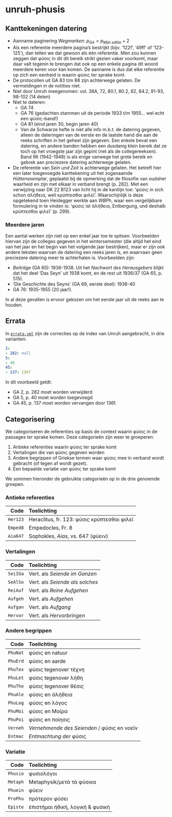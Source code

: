 # unruh-phusis

## Kanttekeningen datering

* Aanname paginering *Wegmarken*: $p_{GA} = p_{Mijn\ editie} + 2$ 
* Als een referentie meerdere pagina’s bestrijkt (bijv. ‘122f’, ‘49ff’ of ‘123-125’), dan tellen we dat gewoon als één referentie. Men zou kunnen zeggen dat φύσις in dit dit bereik strikt gezien vaker voorkomt, maar daar valt tegenin te brengen dat ook op een enkele pagina dit woord meerdere keren voor kan komen. De aanname is dus dat elke referentie op zich een eenheid is waarin φύσις ter sprake komt.
* De protocollen uit GA 83 t/m 88 zijn achterwege gelaten. De vermeldingen in de notities niet. <!-- Wat zijn de 'Ergängzungen' uit GA 88? -->
* Niet door Unruh meegenomen: vol. 38A, 72, 80.1, 80.2, 82, 84.2, 91-93, 98-102 (14 delen)
* Niet te dateren: 
  * GA 74
  * GA 76 (gedachten stammen uit de periode 1933 t/m 1955... wel echt een φύσις-band!)
  * GA 81 (eind jaren 30, begin jaren 40)
  * Van de Schwarze hefte is niet alle info m.b.t. de datering gegeven, alleen de dateringen van de eerste en de laatste hand die aan de reeks schriften in het geheel zijn gegeven. Een enkele bevat een datering, en andere banden hebben een dusdanig klein bereik dat ze toch op het vroegste jaar zijn gepint (net als de collegereeksen). Band 96 (1942-1948) is als enige vanwege het grote bereik en gebrek aan preciezere datering achterwege gelaten.
* De referentie van _Sein und Zeit_ is achterwege gelaten. Het betreft hier een later toegevoegde kanttekening uit het zogenaamde *Hüttenexemplar*, geplaatst bij de opmerking dat de filosofie van oudsher waarheid en zijn met elkaar in verband brengt (p. 282). Met een verwijzing naar DK 22 B123 van licht hij in de kantlijn toe: ‘φύσις in sich schon ἀλήθεια, weil κρύπτεσθαι φιλεῖ’. Waarschijnlijk is deze opgetekend toen Heidegger werkte aan _WBPh_, waar een vergelijkbare formulering in te vinden is: ‘φύσις ist ἀλήθεια, Entbergung, und deshalb κρύπτεσθαι φιλεῖ’ (p. 299).

### Meerdere jaren

Een aantal werken zijn niet op een enkel jaar toe te spitsen. Voorbeelden hiervan zijn de colleges gegeven in het wintersemester (die altijd het eind van het jaar en het begin van het volgende jaar bestrijken), maar er zijn ook andere teksten waarvan de datering een reeks jaren is, en waarvaan geen preciezere datering meer te achterhalen is.  Voorbeelden zijn:

* *Beiträge* (GA 65): 1936-1938. Uit het *Nachwort des Herausgebers* blijkt dat het deel ‘Das Seyn’ uit 1938 komt, en de rest uit 1936/37 (GA 65, p. 515).
* ‘Die Geschichte des Seyns’ (GA 69, eerste deel): 1938-40
* GA 76: 1935-1955 (20 jaar!).

<!-- Check in deze GA-delen of het echt niet meer te achterhalen valt -->  

In al deze gevallen is ervoor gekozen om het eerste jaar uit de reeks aan te houden.

## Errata

In [`errata.yml`](./errata.yml) zijn de correcties op de index van Unruh aangebracht, in drie varianten:

```yaml
2:
- 282: null
5:
- 40
45:
- 137: 136f
```

In dit voorbeeld geldt:

* GA 2, p. 282 moet worden verwijderd
* GA 5, p. 40 moet worden toegevoegd
* GA 45, p. 137 moet worden vervangen door 136f.

## Categorisering

We categoriseren de referenties op basis de context waarin φύσις in de passages ter sprake komen. Deze categorieën zijn weer te groeperen:

1. Antieke referenties waarin φύσις ter sprake komt
2. Vertalingen die van φύσις gegeven worden 
3. Andere begrippen of Griekse termen waar φύσις mee in verband wordt gebracht (of tegen af wordt gezet).
4. Een bepaalde variatie van φύσις ter sprake komt

We sommen hieronder de gebruikte categorieën op in de drie genoemde groepen.

### Antieke referenties

|     Code | Toelichting                                 |
| -------: | :------------------------------------------ |
| `Her123` | Heraclitus, fr. 123: φύσις κρύπτεσθαι φιλεῖ |
| `Emped8` | Empedocles, Fr. 8                           |
| `Aia647` | Sophokles, *Aias*, vs. 647 (φύειν)          |

### Vertalingen

|     Code | Toelichting                                 |
| -------: | :------------------------------------------ |
| `SeiIGa` | Vert. als *Seiende im Ganzen*               |
| `SeAlSo` | Vert. als *Seiende als solches*             |
| `ReiAuf` | Vert. als *Reine Aufgehen*                  |
| `Aufgeh` | Vert. als *Aufgehen*                        |
| `Aufgan` | Vert. als *Aufgang*                         |
| `Hervor` | Vert. als *Hervorbringen*                   |

### Andere begrippen

|     Code | Toelichting                                 |
| -------: | :------------------------------------------ |
| `PhuNat` | φύσις en natuur                             |
| `PhuErd` | φύσις en aarde                              |
| `PhuTex` | φύσις tegenover τέχνη                       |
| `PhuLet` | φύσις tegenover λήθη                        |
| `PhuThe` | φύσις tegenover θέσις                       |
| `PhuAle` | φύσις en ἀλήθεια                            |
| `PhuLog` | φύσις en λόγος                              |
| `PhuMoi` | φύσις en Μοῖρα                              |
| `PhuPoi` | φύσις en ποίησις                            |
| `Verneh` | *Vernehmende des Seienden* / φύσις en νοεῖν |
| `Entmac` | *Entmachtung der* φύσις                     |

### Variatie

|     Code | Toelichting                                 |
| -------: | :------------------------------------------ |
| `Phusio` | φυσιολόγοι                                  |
| `Metaph` | Metaphysik/μετὰ τὰ φύσικα                   |
| `Phuein` | φύειν                                       |
| `ProPhu` | πρότερον φύσει                              |
| `Episte` | ἐπιστήμαι ἠθική, λογική & φυσική            |

